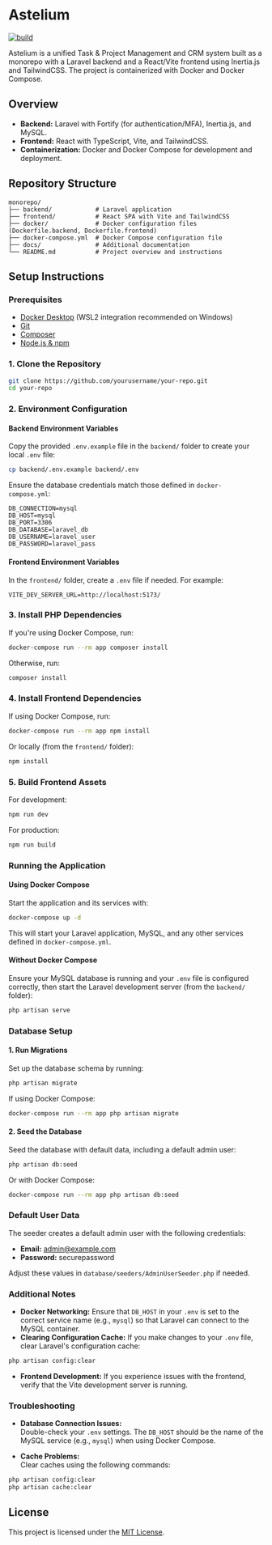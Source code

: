 # Astelium

[![build](https://github.com/Reterics/astelium/actions/workflows/build.yml/badge.svg)](https://github.com/Reterics/astelium/actions/workflows/build.yml)


Astelium is a unified Task & Project Management and CRM system built as a monorepo with a Laravel backend and a React/Vite frontend using Inertia.js and TailwindCSS. The project is containerized with Docker and Docker Compose.

## Overview

- **Backend:** Laravel with Fortify (for authentication/MFA), Inertia.js, and MySQL.
- **Frontend:** React with TypeScript, Vite, and TailwindCSS.
- **Containerization:** Docker and Docker Compose for development and deployment.

## Repository Structure

```
monorepo/
├── backend/            # Laravel application
├── frontend/           # React SPA with Vite and TailwindCSS
├── docker/             # Docker configuration files (Dockerfile.backend, Dockerfile.frontend)
├── docker-compose.yml  # Docker Compose configuration file
├── docs/               # Additional documentation
└── README.md           # Project overview and instructions
```

## Setup Instructions

### Prerequisites

- [Docker Desktop](https://www.docker.com/products/docker-desktop) (WSL2 integration recommended on Windows)
- [Git](https://git-scm.com/)
- [Composer](https://getcomposer.org/)
- [Node.js & npm](https://nodejs.org/)

### 1. Clone the Repository

```bash
git clone https://github.com/yourusername/your-repo.git
cd your-repo
```

### 2. Environment Configuration

#### Backend Environment Variables

Copy the provided `.env.example` file in the `backend/` folder to create your local `.env` file:

```bash
cp backend/.env.example backend/.env
```

Ensure the database credentials match those defined in `docker-compose.yml`:

```dotenv
DB_CONNECTION=mysql
DB_HOST=mysql
DB_PORT=3306
DB_DATABASE=laravel_db
DB_USERNAME=laravel_user
DB_PASSWORD=laravel_pass
```

#### Frontend Environment Variables

In the `frontend/` folder, create a `.env` file if needed. For example:

```dotenv
VITE_DEV_SERVER_URL=http://localhost:5173/
```

### 3. Install PHP Dependencies

If you're using Docker Compose, run:

```bash
docker-compose run --rm app composer install
```

Otherwise, run:

```bash
composer install
```

### 4. Install Frontend Dependencies

If using Docker Compose, run:

```bash
docker-compose run --rm app npm install
```

Or locally (from the `frontend/` folder):

```bash
npm install
```

### 5. Build Frontend Assets

For development:

```bash
npm run dev
```

For production:

```bash
npm run build
```

### Running the Application

#### Using Docker Compose

Start the application and its services with:

```bash
docker-compose up -d
```

This will start your Laravel application, MySQL, and any other services defined in `docker-compose.yml`.

#### Without Docker Compose

Ensure your MySQL database is running and your `.env` file is configured correctly, then start the Laravel development server (from the `backend/` folder):

```bash
php artisan serve
```

### Database Setup

#### 1. Run Migrations

Set up the database schema by running:

```bash
php artisan migrate
```

If using Docker Compose:

```bash
docker-compose run --rm app php artisan migrate
```

#### 2. Seed the Database

Seed the database with default data, including a default admin user:

```bash
php artisan db:seed
```

Or with Docker Compose:

```bash
docker-compose run --rm app php artisan db:seed
```

### Default User Data

The seeder creates a default admin user with the following credentials:

- **Email:** admin@example.com
- **Password:** securepassword

Adjust these values in `database/seeders/AdminUserSeeder.php` if needed.

### Additional Notes

- **Docker Networking:** Ensure that `DB_HOST` in your `.env` is set to the correct service name (e.g., `mysql`) so that Laravel can connect to the MySQL container.
- **Clearing Configuration Cache:** If you make changes to your `.env` file, clear Laravel's configuration cache:

```bash
php artisan config:clear
```

- **Frontend Development:** If you experience issues with the frontend, verify that the Vite development server is running.

### Troubleshooting

- **Database Connection Issues:**  
  Double-check your `.env` settings. The `DB_HOST` should be the name of the MySQL service (e.g., `mysql`) when using Docker Compose.

- **Cache Problems:**  
  Clear caches using the following commands:

```bash
php artisan config:clear
php artisan cache:clear
```

## License

This project is licensed under the [MIT License](./LICENSE).
